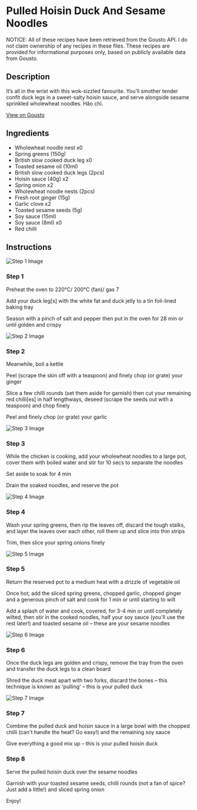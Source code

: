# Pulled Hoisin Duck And Sesame Noodles

NOTICE: All of these recipes have been retrieved from the Gousto API. I do not claim ownership of any recipes in these files. These recipes are provided for informational purposes only, based on publicly available data from Gousto.

## Description

It’s all in the wrist with this wok-sizzled favourite. You’ll smother tender confit duck legs in a sweet-salty hoisin sauce, and serve alongside sesame sprinkled wholewheat noodles. Hǎo chī. 

[View on Gousto](https://www.gousto.co.uk/recipes/cookbook/pulled-hoisin-duck-sesame-noodles)

## Ingredients

- Wholewheat noodle nest x0
- Spring greens (150g)
- British slow cooked duck leg x0
- Toasted sesame oil (10ml)
- British slow cooked duck legs (2pcs)
- Hoisin sauce (40g) x2
- Spring onion x2
- Wholewheat noodle nests (2pcs)
- Fresh root ginger (15g)
- Garlic clove x2
- Toasted sesame seeds (5g)
- Soy sauce (15ml)
- Soy sauce (8ml) x0
- Red chilli

## Instructions

![Step 1 Image](https://production-media.gousto.co.uk/cms/recipe-step-image/Step-1-1681808880511-x200.jpg)

### Step 1

Preheat the oven to 220°C/ 200°C (fan)/ gas 7

Add your duck leg[s] with the white fat and duck jelly to a tin foil-lined baking tray

Season with a pinch of salt and pepper then put in the oven for 28 min or until golden and crispy

![Step 2 Image](https://production-media.gousto.co.uk/cms/recipe-step-image/Step-2-1681808883632-x200.jpg)

### Step 2

Meanwhile, boil a kettle

Peel (scrape the skin off with a teaspoon) and finely chop (or grate) your ginger

Slice a few chilli rounds (set them aside for garnish) then cut your remaining red chilli[es] in half lengthways, deseed (scrape the seeds out with a teaspoon) and chop finely

Peel and finely chop (or grate) your garlic

![Step 3 Image](https://production-media.gousto.co.uk/cms/recipe-step-image/Step-3-1681808886392-x200.jpg)

### Step 3

While the chicken is cooking, add your wholewheat noodles to a large pot, cover them with boiled water and stir for 10 secs to separate the noodles

Set aside to soak for 4 min

Drain the soaked noodles, and reserve the pot

![Step 4 Image](https://production-media.gousto.co.uk/cms/recipe-step-image/Step-4-1681808889084-x200.jpg)

### Step 4

Wash your spring greens, then rip the leaves off, discard the tough stalks, and layer the leaves over each other, roll them up and slice into thin strips

Trim, then slice your spring onions finely

![Step 5 Image](https://production-media.gousto.co.uk/cms/recipe-step-image/Step-5-1681808892323-x200.jpg)

### Step 5

Return the reserved pot to a medium heat with a drizzle of vegetable oil

Once hot, add the sliced spring greens, chopped garlic, chopped ginger and a generous pinch of salt and cook for 1 min or until starting to wilt

Add a splash of water and cook, covered, for 3-4 min or until completely wilted, then stir in the cooked noodles, half your soy sauce (you'll use the rest later!) and toasted sesame oil – these are your sesame noodles

![Step 6 Image](https://production-media.gousto.co.uk/cms/recipe-step-image/Step-6-1681808900694-x200.jpg)

### Step 6

Once the duck legs are golden and crispy, remove the tray from the oven and transfer the duck legs to a clean board

Shred the duck meat apart with two forks, discard the bones – this technique is known as 'pulling' – this is your pulled duck

![Step 7 Image](https://production-media.gousto.co.uk/cms/recipe-step-image/Step-7-1681808904136-x200.jpg)

### Step 7

Combine the pulled duck and hoisin sauce in a large bowl with the chopped chilli (can't handle the heat? Go easy!) and the remaining soy sauce

Give everything a good mix up – this is your pulled hoisin duck

### Step 8

Serve the pulled hoisin duck over the sesame noodles

Garnish with your toasted sesame seeds, chilli rounds (not a fan of spice? Just add a little!) and sliced spring onion

Enjoy!

